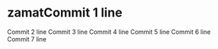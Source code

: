 # zamatCommit 1 line
Commit 2 line
Commit 3 line
Commit 4 line
Commit 5 line
Commit 6 line
Commit 7 line
